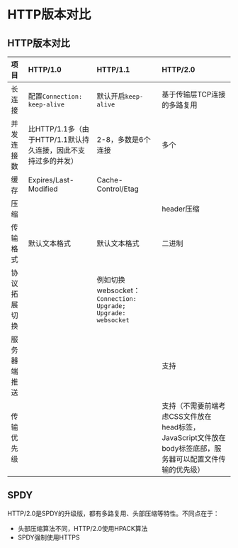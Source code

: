 # HTTP版本对比

## HTTP版本对比

| **项目** | **HTTP/1.0** | **HTTP/1.1** | **HTTP/2.0** |
| :--- | :--- | :--- | :--- |
| 长连接 | 配置`Connection: keep-alive` | 默认开启`keep-alive` | 基于传输层TCP连接的多路复用 |
| 并发连接数 | 比HTTP/1.1多（由于HTTP/1.1默认持久连接，因此不支持过多的并发） | 2-8，多数是6个连接 | 多个 |
| 缓存 | Expires/Last-Modified | Cache-Control/Etag |  |
| 压缩 | | | header压缩 |
| 传输格式 | 默认文本格式 | 默认文本格式 | 二进制 |
| 协议拓展切换 | | 例如切换websocket：`Connection: Upgrade; Upgrade: websocket` | |
| 服务器端推送 | | | 支持 |
| 传输优先级 | | | 支持（不需要前端考虑CSS文件放在head标签，JavaScript文件放在body标签底部，服务器可以配置文件传输的优先级） |

## SPDY

HTTP/2.0是SPDY的升级版，都有多路复用、头部压缩等特性。不同点在于：

* 头部压缩算法不同，HTTP/2.0使用HPACK算法
* SPDY强制使用HTTPS